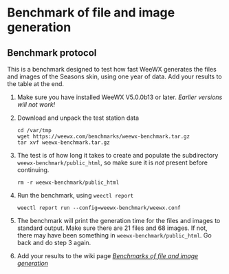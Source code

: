 # Benchmark of file and image generation

## Benchmark protocol

This is a benchmark designed to test how fast WeeWX generates the files and
images of the Seasons skin, using one year of data. Add your results to the
table at the end.

1. Make sure you have installed WeeWX V5.0.0b13 or later. _Earlier versions will
   not work!_
 
2. Download and unpack the test station data
 
    ```shell
    cd /var/tmp
    wget https://weewx.com/benchmarks/weewx-benchmark.tar.gz
    tar xvf weewx-benchmark.tar.gz
    ```

3. The test is of how long it takes to create and populate the subdirectory
   `weewx-benchmark/public_html`, so make sure it is _not_ present before
   continuing.

   ```shell
   rm -r weewx-benchmark/public_html
   ```

4. Run the benchmark, using `weectl report`

   ```shell
   weectl report run --config=weewx-benchmark/weewx.conf
   ```
   
5. The benchmark will print the generation time for the files and images
   to standard output. Make sure there are 21 files and 68 images. If not, there
   may have been something in `weewx-benchmark/public_html`. Go back and do
   step 3 again.

6. Add your results to the wiki page [_Benchmarks of file and image
   generation_](https://github.com/weewx/weewx/wiki/Benchmarks-of-file-and-image-generation)
